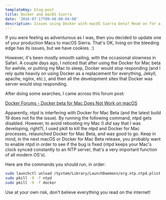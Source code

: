 ```yaml
---
templateKey: blog-post
title: Docker and macOS Sierra
date: '2016-07-17T09:48:00-04:00'
description: Issues using Docker with macOS Sierra beta? Read on for a fix!
---
```

If you were feeling as adventurous as I was, then you decided to update one of your production Macs to macOS Sierra. That's OK, living on the bleeding edge has its issues, but we have cookies. :)

However, it's been mostly smooth sailing, with the occasional slowness in Safari. A couple days ago, I noticed that after using the Docker for Mac beta for awhile, or putting my Mac to sleep, Docker would stop responding (and I rely quite heavily on using Docker as a replacement for everything, Jekyll, apache, nginx, etc.), and then all the development sites that Docker was server would stop responding.

After doing some searches, I came across this forum post:

[Docker Forums - Docker beta for Mac Does Not Work on macOS](https://forums.docker.com/t/docker-beta-for-mac-does-not-work-and-hangs-frequently-on-macos-10-12/18109/6/)

Apparently, ntpd is interfering with Docker for Mac Beta (and the latest build 19 does not fix the issue). By running the following command, ntpd gets disabled. However, to avoid rebooting my Mac (I _did_ say that I was developing, right?), I used pkill to kill the ntpd and Docker for Mac processes, relaunched Docker for Mac Beta, and was good to go. Keep in mind, in the next macOS or Docker for Mac Beta release, you probably want to enable ntpd in order to see if the bug is fixed (ntpd keeps your Mac's clock synced constantly to an NTP server, that's a very important function of all modern OS's).

Here are the commands you should run, in order:

```bash
sudo launchctl unload /System/Library/LaunchDaemons/org.ntp.ntpd.plist
sudo pkill -9 -f ntpd
sudo pkill -9 -f docker
```

Use at your own risk, don't believe everything you read on the internet!
